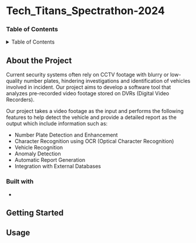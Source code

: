 # Tech_Titans_Spectrathon-2024



### Table of Contents
<details>
  <summary>Table of Contents</summary>
  <ol>
    <li>
      <a href="#about-the-project">About The Project</a>
      <ul>
        <li><a href="#built-with">Built With</a></li>
      </ul>
    </li>
    <li>
      <a href="#getting-started">Getting Started</a>
      <ul>
        <li><a href="#prerequisites">Prerequisites</a></li>
        <li><a href="#installation">Installation</a></li>
      </ul>
    </li>
    <li><a href="#usage">Usage</a></li>
  </ol>
</details>

## About the Project

Current security systems often rely on CCTV footage with blurry or low-quality number plates, hindering investigations and identification of vehicles involved in incident. Our project aims to develop a software tool that analyzes pre-recorded video footage stored on DVRs (Digital Video Recorders).

Our project takes a video footage as the input and performs the following features to help detect the vehicle and provide a detailed report as the output which include information such as:

<ul>
    <li>Number Plate Detection and Enhancement</li>
    <li>Character Recognition using OCR (Optical Character Recognition)</li>
    <li>Vehicle Recognition</li>
    <li>Anomaly Detection</li>
    <li>Automatic Report Generation</li>
    <li>Integration with External Databases</li>
</ul>


### Built with
<ul>
    <li></li>
</ul>

## Getting Started

## Usage

